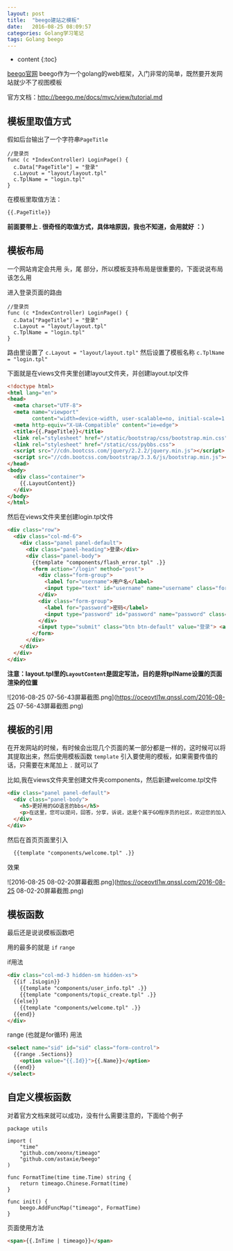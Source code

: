 ```yaml
---
layout: post
title:  "beego建站之模板"
date:   2016-08-25 08:09:57
categories: Golang学习笔记
tags: Golang beego
---
```


* content
{:toc}

[beego官网](http://beego.me)
beego作为一个golang的web框架，入门非常的简单，既然要开发网站就少不了视图模板

官方文档：http://beego.me/docs/mvc/view/tutorial.md

## 模板里取值方式

假如后台输出了一个字符串`PageTitle`




```
//登录页
func (c *IndexController) LoginPage() {
  c.Data["PageTitle"] = "登录"
  c.Layout = "layout/layout.tpl"
  c.TplName = "login.tpl"
}
```

在模板里取值方法：

```html
{{.PageTitle}}
```

**前面要带上 . 很奇怪的取值方式，具体啥原因，我也不知道，会用就好 ：）**

## 模板布局

一个网站肯定会共用 头，尾 部分，所以模板支持布局是很重要的，下面说说布局该怎么用

进入登录页面的路由

```
//登录页
func (c *IndexController) LoginPage() {
  c.Data["PageTitle"] = "登录"
  c.Layout = "layout/layout.tpl"
  c.TplName = "login.tpl"
}
```

路由里设置了 `c.Layout = "layout/layout.tpl"` 然后设置了模板名称 `c.TplName = "login.tpl"`

下面就是在views文件夹里创建layout文件夹，并创建layout.tpl文件

```html
<!doctype html>
<html lang="en">
<head>
  <meta charset="UTF-8">
  <meta name="viewport"
        content="width=device-width, user-scalable=no, initial-scale=1.0, maximum-scale=1.0, minimum-scale=1.0">
  <meta http-equiv="X-UA-Compatible" content="ie=edge">
  <title>{{.PageTitle}}</title>
  <link rel="stylesheet" href="/static/bootstrap/css/bootstrap.min.css"/>
  <link rel="stylesheet" href="/static/css/pybbs.css">
  <script src="//cdn.bootcss.com/jquery/2.2.2/jquery.min.js"></script>
  <script src="//cdn.bootcss.com/bootstrap/3.3.6/js/bootstrap.min.js"></script>
</head>
<body>
  <div class="container">
    {{.LayoutContent}}
  </div>
</body>
</html>
```

然后在views文件夹里创建login.tpl文件

```html
<div class="row">
  <div class="col-md-6">
    <div class="panel panel-default">
      <div class="panel-heading">登录</div>
      <div class="panel-body">
        {{template "components/flash_error.tpl" .}}
        <form action="/login" method="post">
          <div class="form-group">
            <label for="username">用户名</label>
            <input type="text" id="username" name="username" class="form-control" placeholder="用户名">
          </div>
          <div class="form-group">
            <label for="password">密码</label>
            <input type="password" id="password" name="password" class="form-control" placeholder="密码">
          </div>
          <input type="submit" class="btn btn-default" value="登录"> <a href="/register">去注册</a>
        </form>
      </div>
    </div>
  </div>
</div>
```

**注意：layout.tpl里的`LayoutContent`是固定写法，目的是将tplName设置的页面渲染的位置**

![2016-08-25 07-56-43屏幕截图.png](https://oceovtl1w.qnssl.com/2016-08-25 07-56-43屏幕截图.png)

## 模板的引用

在开发网站的时候，有时候会出现几个页面的某一部分都是一样的，这时候可以将其提取出来，然后使用模板函数 `template` 引入要使用的模板，如果需要传值的话，只需要在末尾加上 `.` 就可以了

比如,我在views文件夹里创建文件夹components，然后新建welcome.tpl文件

```html
<div class="panel panel-default">
  <div class="panel-body">
    <h5>更好用的GO语言的bbs</h5>
    <p>在这里，您可以提问，回答，分享，诉说，这是个属于GO程序员的社区，欢迎您的加入！</p>
  </div>
</div>
```

然后在首页页面里引入

```html
  {{template "components/welcome.tpl" .}}
```

效果

![2016-08-25 08-02-20屏幕截图.png](https://oceovtl1w.qnssl.com/2016-08-25 08-02-20屏幕截图.png)

## 模板函数

最后还是说说模板函数吧

用的最多的就是 `if` `range`

if用法

```html
<div class="col-md-3 hidden-sm hidden-xs">
  {{if .IsLogin}}
    {{template "components/user_info.tpl" .}}
    {{template "components/topic_create.tpl" .}}
  {{else}}
    {{template "components/welcome.tpl" .}}
  {{end}}
</div>
```

range (也就是for循环) 用法

```html
<select name="sid" id="sid" class="form-control">
  {{range .Sections}}
    <option value="{{.Id}}">{{.Name}}</option>
  {{end}}
</select>
```

## 自定义模板函数

对着官方文档来就可以成功，没有什么需要注意的，下面给个例子

```
package utils

import (
    "time"
    "github.com/xeonx/timeago"
    "github.com/astaxie/beego"
)

func FormatTime(time time.Time) string {
    return timeago.Chinese.Format(time)
}

func init() {
    beego.AddFuncMap("timeago", FormatTime)
}
```

页面使用方法

```html
<span>{{.InTime | timeago}}</span>
```